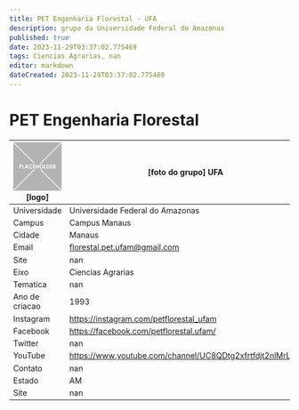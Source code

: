 ```yaml
---
title: PET Engenharia Florestal - UFA
description: grupo da Universidade Federal do Amazonas
published: true
date: 2023-11-29T03:37:02.775469
tags: Ciencias Agrarias, nan
editor: markdown
dateCreated: 2023-11-29T03:37:02.775469
---
```


# PET Engenharia Florestal


| ![placeholder.png](/placeholder.png) [logo] | [foto do grupo] UFA         |
| ------------------------------------------- | ------------------------------------------------- |
| Universidade                                | Universidade Federal do Amazonas      |
| Campus                                      | Campus Manaus            |
| Cidade                                      | Manaus             |
| Email                                       | florestal.pet.ufam@gmail.com             |
| Site                                        | nan              |
| Eixo                                        | Ciencias Agrarias              |
| Tematica                                    | nan          |
| Ano de criacao                              | 1993        |
| Instagram                                   | https://instagram.com/petflorestal_ufam         |
| Facebook                                    | https://facebook.com/petflorestal.ufam/          |
| Twitter                                     | nan           |
| YouTube                                     | https://www.youtube.com/channel/UC8QDtg2xfrtfdjt2nlMrL7Q           |
| Contato                                     | nan         |
| Estado                                      |  AM            |
| Site                                        | nan |
